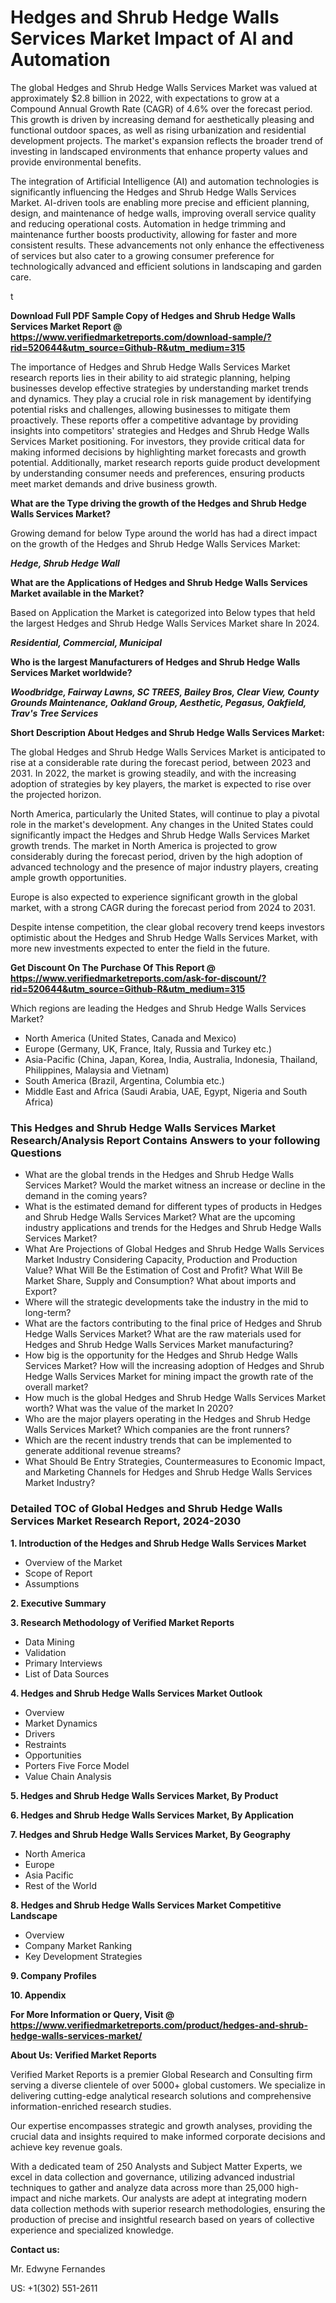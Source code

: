 <meta name="title" content="Global Hedges and Shrub Hedge Walls Services Market Impact of AI and Automation"><meta name="description" content="The global Hedges and Shrub Hedge Walls Services Market was valued at approximately $2.8 billion in 2022, with expectations to grow at a Compound Annual Growth Rate (C"><meta name="title" content="Hedges and Shrub Hedge Walls Services Market Size, Share, Scope, Trends, Growth, Opportunities, Analysis, Forecast"><h1>Hedges and Shrub Hedge Walls Services Market Impact of AI and Automation</h1><p>The global Hedges and Shrub Hedge Walls Services Market was valued at approximately $2.8 billion in 2022, with expectations to grow at a Compound Annual Growth Rate (CAGR) of 4.6% over the forecast period. This growth is driven by increasing demand for aesthetically pleasing and functional outdoor spaces, as well as rising urbanization and residential development projects. The market's expansion reflects the broader trend of investing in landscaped environments that enhance property values and provide environmental benefits.</p><p>The integration of Artificial Intelligence (AI) and automation technologies is significantly influencing the Hedges and Shrub Hedge Walls Services Market. AI-driven tools are enabling more precise and efficient planning, design, and maintenance of hedge walls, improving overall service quality and reducing operational costs. Automation in hedge trimming and maintenance further boosts productivity, allowing for faster and more consistent results. These advancements not only enhance the effectiveness of services but also cater to a growing consumer preference for technologically advanced and efficient solutions in landscaping and garden care.</p>t</p><p id="" class=""><strong>Download Full PDF Sample Copy of Hedges and Shrub Hedge Walls Services Market Report @ <a href="https://www.verifiedmarketreports.com/download-sample/?rid=520644&utm_source=Github-R&utm_medium=315" target="_blank">https://www.verifiedmarketreports.com/download-sample/?rid=520644&utm_source=Github-R&utm_medium=315</a></strong></p><p>The importance of&nbsp;Hedges and Shrub Hedge Walls Services Market research reports lies in their ability to aid strategic planning, helping businesses develop effective strategies by understanding market trends and dynamics. They play a crucial role in risk management by identifying potential risks and challenges, allowing businesses to mitigate them proactively. These reports offer a competitive advantage by providing insights into competitors' strategies and Hedges and Shrub Hedge Walls Services Market positioning. For investors, they provide critical data for making informed decisions by highlighting market forecasts and growth potential. Additionally, market research reports guide product development by understanding consumer needs and preferences, ensuring products meet market demands and drive business growth.</p><p><strong>What are the&nbsp;Type driving the growth of the Hedges and Shrub Hedge Walls Services Market?</strong></p><p id="" class="">Growing demand for below Type around the world has had a direct impact on the growth of the Hedges and Shrub Hedge Walls Services Market:</p><em><strong>Hedge, Shrub Hedge Wall</strong></em></p><strong>What are the&nbsp;Applications&nbsp;of Hedges and Shrub Hedge Walls Services Market available in the Market?</strong></p><p id="" class="">Based on Application the Market is categorized into Below types that held the largest Hedges and Shrub Hedge Walls Services Market share In 2024.</p><em><strong>Residential, Commercial, Municipal</strong></em></p><strong>Who is the largest Manufacturers of Hedges and Shrub Hedge Walls Services Market worldwide?</strong></p><p><em><strong>Woodbridge, Fairway Lawns, SC TREES, Bailey Bros, Clear View, County Grounds Maintenance, Oakland Group, Aesthetic, Pegasus, Oakfield, Trav's Tree Services</strong></em></p><p id="" class=""><strong>Short Description About Hedges and Shrub Hedge Walls Services Market:</strong></p><p>The global Hedges and Shrub Hedge Walls Services Market is anticipated to rise at a considerable rate during the forecast period, between 2023 and 2031. In 2022, the market is growing steadily, and with the increasing adoption of strategies by key players, the market is expected to rise over the projected horizon.</p><p>North America, particularly the United States, will continue to play a pivotal role in the market's development. Any changes in the United States could significantly impact the Hedges and Shrub Hedge Walls Services Market growth trends. The market in North America is projected to grow considerably during the forecast period, driven by the high adoption of advanced technology and the presence of major industry players, creating ample growth opportunities.</p><p>Europe is also expected to experience significant growth in the global market, with a strong CAGR during the forecast period from 2024 to 2031.</p><p>Despite intense competition, the clear global recovery trend keeps investors optimistic about the Hedges and Shrub Hedge Walls Services Market, with more new investments expected to enter the field in the future.</p><p id="" class=""><strong>Get Discount On The Purchase Of This Report @ <a href="https://www.verifiedmarketreports.com/ask-for-discount/?rid=520644&utm_source=Github-R&utm_medium=315" target="_blank">https://www.verifiedmarketreports.com/ask-for-discount/?rid=520644&utm_source=Github-R&utm_medium=315</a></strong></p>Which regions are leading the Hedges and Shrub Hedge Walls Services Market?</p><ul><li>North America (United States, Canada and Mexico)</li><li>Europe (Germany, UK, France, Italy, Russia and Turkey etc.)</li><li>Asia-Pacific (China, Japan, Korea, India, Australia, Indonesia, Thailand, Philippines, Malaysia and Vietnam)</li><li>South America (Brazil, Argentina, Columbia etc.)</li><li>Middle East and Africa (Saudi Arabia, UAE, Egypt, Nigeria and South Africa)</li></ul><h3 id="" class="">This Hedges and Shrub Hedge Walls Services Market Research/Analysis Report Contains Answers to your following Questions</h3><ul><li>What are the global trends in the Hedges and Shrub Hedge Walls Services Market? Would the market witness an increase or decline in the demand in the coming years?</li><li>What is the estimated demand for different types of products in Hedges and Shrub Hedge Walls Services Market? What are the upcoming industry applications and trends for the Hedges and Shrub Hedge Walls Services Market?</li><li>What Are Projections of Global Hedges and Shrub Hedge Walls Services Market Industry Considering Capacity, Production and Production Value? What Will Be the Estimation of Cost and Profit? What Will Be Market Share, Supply and Consumption? What about imports and Export?</li><li>Where will the strategic developments take the industry in the mid to long-term?</li><li>What are the factors contributing to the final price of Hedges and Shrub Hedge Walls Services Market? What are the raw materials used for Hedges and Shrub Hedge Walls Services Market manufacturing?</li><li>How big is the opportunity for the Hedges and Shrub Hedge Walls Services Market? How will the increasing adoption of Hedges and Shrub Hedge Walls Services Market for mining impact the growth rate of the overall market?</li><li>How much is the global Hedges and Shrub Hedge Walls Services Market worth? What was the value of the market In 2020?</li><li>Who are the major players operating in the Hedges and Shrub Hedge Walls Services Market? Which companies are the front runners?</li><li>Which are the recent industry trends that can be implemented to generate additional revenue streams?</li><li>What Should Be Entry Strategies, Countermeasures to Economic Impact, and Marketing Channels for Hedges and Shrub Hedge Walls Services Market Industry?</li></ul><h3 id="" class="">Detailed TOC of Global Hedges and Shrub Hedge Walls Services Market Research Report, 2024-2030</h3><p id="" class=""><strong>1. Introduction of the Hedges and Shrub Hedge Walls Services Market</strong></p><ul><li>Overview of the Market</li><li>Scope of Report</li><li>Assumptions</li></ul><p id="" class=""><strong>2. Executive Summary</strong></p><p id="" class=""><strong>3. Research Methodology of Verified Market Reports</strong></p><ul><li>Data Mining</li><li>Validation</li><li>Primary Interviews</li><li>List of Data Sources</li></ul><p id="" class=""><strong>4. Hedges and Shrub Hedge Walls Services Market Outlook</strong></p><ul><li>Overview</li><li>Market Dynamics</li><li>Drivers</li><li>Restraints</li><li>Opportunities</li><li>Porters Five Force Model</li><li>Value Chain Analysis</li></ul><p id="" class=""><strong>5. Hedges and Shrub Hedge Walls Services Market, By Product</strong></p><p id="" class=""><strong>6. Hedges and Shrub Hedge Walls Services Market, By Application</strong></p><p id="" class=""><strong>7. Hedges and Shrub Hedge Walls Services Market, By Geography</strong></p><ul><li>North America</li><li>Europe</li><li>Asia Pacific</li><li>Rest of the World</li></ul><p id="" class=""><strong>8. Hedges and Shrub Hedge Walls Services Market Competitive Landscape</strong></p><ul><li>Overview</li><li>Company Market Ranking</li><li>Key Development Strategies</li></ul><p id="" class=""><strong>9. Company Profiles</strong></p><p id="" class=""><strong>10. Appendix</strong></p><p id="" class=""><strong>For More Information or Query, Visit @ <a href="https://www.verifiedmarketreports.com/product/hedges-and-shrub-hedge-walls-services-market/" target="_blank">https://www.verifiedmarketreports.com/product/hedges-and-shrub-hedge-walls-services-market/</a></strong></p><p id="" class=""><strong>About Us: Verified Market Reports</strong></p><p id="" class="">Verified Market Reports is a premier Global Research and Consulting firm serving a diverse clientele of over 5000+ global customers. We specialize in delivering cutting-edge analytical research solutions and comprehensive information-enriched research studies.</p><p id="" class="">Our expertise encompasses strategic and growth analyses, providing the crucial data and insights required to make informed corporate decisions and achieve key revenue goals.</p><p id="" class="">With a dedicated team of 250 Analysts and Subject Matter Experts, we excel in data collection and governance, utilizing advanced industrial techniques to gather and analyze data across more than 25,000 high-impact and niche markets. Our analysts are adept at integrating modern data collection methods with superior research methodologies, ensuring the production of precise and insightful research based on years of collective experience and specialized knowledge.</p><p id="" class=""><strong>Contact us:</strong></p><p id="" class="">Mr. Edwyne Fernandes</p><p id="" class="">US: +1(302) 551-2611</p>